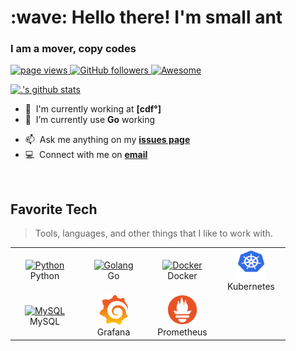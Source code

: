 <h1 align="left" id="xingmegshuo-title">:wave: Hello there! I'm small ant</h1>
<h3 align="left">I am a mover, copy codes</h3>

<p align="left">
  <a href="https://github.com/xingmegshuo/xingmegshuo">
    <img src="https://komarev.com/ghpvc/?username=xingmegshuo" alt="page views" />
  </a>
  <!-- <a href="https://xingmegshuo.readthedocs.io/en/latest">
    <img alt="Read the Docs" src="https://img.shields.io/readthedocs/xingmegshuo?logo=read-the-docs">
  </a> -->
  <!-- <a href="https://stackoverflow.com/users/4868262">
    <img alt="Stack Exchange reputation" src="https://img.shields.io/stackexchange/stackoverflow/r/4868262?color=orange&label=reputation&logo=stackoverflow">
  </a> -->
  <!-- <a href="https://reddit.com/u/xingmegshuo">
    <img alt="Reddit User Karma" src="https://img.shields.io/reddit/user-karma/combined/xingmegshuo?label=karma&logo=reddit">
  </a> -->
  <a href="https://github.com/xingmegshuo?tab=followers">
    <img alt="GitHub followers" src="https://img.shields.io/github/followers/xingmegshuo?color=green&logo=github">
  </a>
  <a href="https://github.com/abhisheknaiidu/awesome-github-profile-readme">
    <img alt="Awesome" src="https://awesome.re/mentioned-badge.svg">
  </a>
</p>

[![.'s github stats](https://github-readme-stats.vercel.app/api?username=xingmegshuo&show_icons=true&title_color=fff&icon_color=79ff97&text_color=9f9f9f&bg_color=151515)](https://github.com/xingmegshuo/github-readme-stats)
<!-- <a href="#xingmegshuo-title">
  <img src="https://raw.githubusercontent.com/MacroPower/github-stats-transparent/output/generated/overview.svg" alt="xingmegshuo" align="right" />
</a> -->

- :office: &nbsp;I'm currently working at **[cdf°]**
- :seedling: &nbsp;I’m currently use **Go** working
<!-- - :speech_balloon: &nbsp;I like to talk about **Homelabbing** and **OSS** -->
- :mailbox: &nbsp;Ask me anything on my **[issues page]**
- :computer: &nbsp;Connect with me on **[email](xms.chnb@gamil.com)**

<br>

<h2 align="left" id="xingmegshuo-tech">Favorite Tech</h2>

> Tools, languages, and other things that I like to work with.

<table>
  <tr>
    <td align="center" width="96">
      <a href="#xingmegshuo-tech">
        <img src="./img/python-original.svg" width="48" height="48" alt="Python" />
      </a>
      <br>Python
    </td>
    <td align="center" width="96">
      <a href="#xingmegshuo-tech">
        <img src="./img/go-flat.svg" width="48" height="48" alt="Golang" />
      </a>
      <br>Go
    </td>
        <td align="center" width="96">
      <a href="#xingmegshuo-tech" >
        <img src="./img/docker-original.svg" width="48" height="48" alt="Docker" />
      </a>
      <br>Docker
    </td>
    <td align="center" width="96">
      <a href="#xingmegshuo-tech" >
        <img src="https://raw.githubusercontent.com/cncf/artwork/master/projects/kubernetes/icon/color/kubernetes-icon-color.svg" width="48" height="48" alt="Kubernetes" />
      </a>
      <br>Kubernetes
    </td>

  </tr>
  <tr>
    <td align="center"  width="96">
      <a href="#xingmegshuo-tech">
        <img src="./img/mysql-original.svg" width="48" height="48" alt="MySQL" />
      </a>
      <br>MySQL
    </td>
    <td align="center" width="96">
      <a href="#xingmegshuo-tech" >
        <img src="https://raw.githubusercontent.com/grafana/grafana/master/public/img/grafana_icon.svg" width="48" height="48" alt="Grafana" />
      </a>
      <br>Grafana
    </td>
    <td align="center" width="96">
      <a href="#xingmegshuo-tech" >
        <img src="https://github.com/cncf/artwork/blob/master/projects/prometheus/icon/color/prometheus-icon-color.svg" width="48" height="48" alt="Prometheus" />
      </a>
      <br>Prometheus
    </td>
  </tr>
</table>

<!-- <h2 align="left">Coding Activity</h2>

> Total logged time since 2020-07-19. Updated every 1 hour. [(Learn how this works)](https://MacroPower.readthedocs.io/en/latest/#dynamic-ascii-graph) -->

<!-- prettier-ignore-start -->
<!-- START_SECTION:ascii_graph -->

<!-- ```

             ┼─────────────┬─────────────┬─────────────┬─────────────┬─────────────┬─────────────┬─────────────┤ 
            -7d           -6d           -5d           -4d           -3d           -2d           -1d           now
``` -->

<!-- END_SECTION:ascii_graph -->
<!-- prettier-ignore-end -->

<!-- links -->

<!-- [84.51°]: https://github.com/8451 "84.51° Github Home" -->
[issues page]: https://github.com/xingmegshuo/xingmegshuo/issues "MacroPower/issues"
